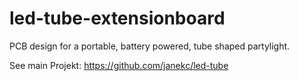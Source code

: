 # led-tube-extensionboard
PCB design for a portable, battery powered, tube shaped partylight.


See main Projekt: https://github.com/janekc/led-tube


